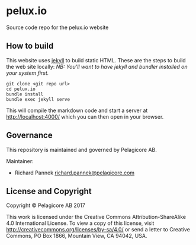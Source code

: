 # pelux.io

Source code repo for the pelux.io website

## How to build

This website uses [jekyll](https://jekyllrb.com/) to build static HTML. These are the steps to build the web site locally:
*NB: You'll want to have jekyll and bundler installed on your system first.*

    git clone <git repo url>
    cd pelux.io
    bundle install
    bundle exec jekyll serve
    
This will compile the markdown code and start a server at [http://localhost:4000/](http://localhost:4000/) which you can then open in your browser.

## Governance

This repository is maintained and governed by Pelagicore AB.

Maintainer:

- Richard Pannek <richard.pannek@pelagicore.com>

## License and Copyright

Copyright &copy; Pelagicore AB 2017

This work is licensed under the Creative Commons
Attribution-ShareAlike 4.0 International License. To view a copy of
this license, visit http://creativecommons.org/licenses/by-sa/4.0/ or
send a letter to Creative Commons, PO Box 1866, Mountain View, CA
94042, USA.
